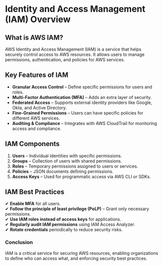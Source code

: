 # Identity and Access Management (IAM) Overview  

## What is AWS IAM?  
AWS Identity and Access Management (IAM) is a service that helps securely control access to AWS resources. It allows users to manage permissions, authentication, and policies for AWS services.  

## Key Features of IAM  
- **Granular Access Control** – Define specific permissions for users and roles.  
- **Multi-Factor Authentication (MFA)** – Adds an extra layer of security.  
- **Federated Access** – Supports external identity providers like Google, Okta, and Active Directory.  
- **Fine-Grained Permissions** – Users can have specific policies for different AWS services.  
- **Auditing & Compliance** – Integrates with AWS CloudTrail for monitoring access and compliance.  

## IAM Components  
1. **Users** – Individual identities with specific permissions.  
2. **Groups** – Collection of users with shared permissions.  
3. **Roles** – Temporary permissions assigned to users or services.  
4. **Policies** – JSON documents defining permissions.  
5. **Access Keys** – Used for programmatic access via AWS CLI or SDKs.  

## IAM Best Practices  
✔ **Enable MFA** for all users.  
✔ **Follow the principle of least privilege (PoLP)** – Grant only necessary permissions.  
✔ **Use IAM roles instead of access keys** for applications.  
✔ **Regularly audit IAM permissions** using IAM Access Analyzer.  
✔ **Rotate credentials** periodically to reduce security risks.  

### **Conclusion**  
IAM is a critical service for securing AWS resources, enabling organizations to define who can access what, and enforcing security best practices.  


